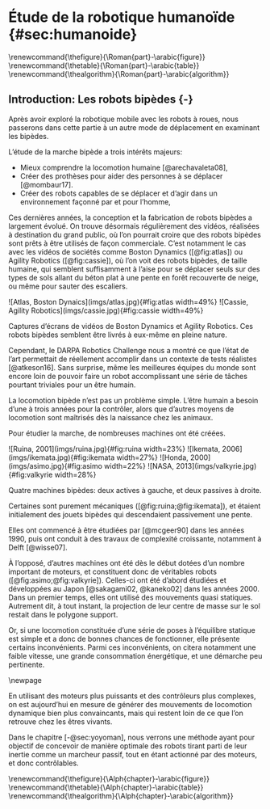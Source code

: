 # Étude de la robotique humanoïde {#sec:humanoide}

\renewcommand{\thefigure}{\Roman{part}-\arabic{figure}}
\renewcommand{\thetable}{\Roman{part}-\arabic{table}}
\renewcommand{\thealgorithm}{\Roman{part}-\arabic{algorithm}}

## Introduction: Les robots bipèdes {-}


Après avoir exploré la robotique mobile avec les robots à roues, nous passerons dans cette partie à un autre mode de
déplacement en examinant les bipèdes.

L’étude de la marche bipède a trois intérêts majeurs:

- Mieux comprendre la locomotion humaine [@arechavaleta08],
- Créer des prothèses pour aider des personnes à se déplacer [@mombaur17].
- Créer des robots capables de se déplacer et d’agir dans un environnement façonné par et pour l’homme,

Ces dernières années, la conception et la fabrication de robots bipèdes a largement évolué. On trouve désormais
régulièrement des vidéos, réalisées à destination du grand public, où l’on pourrait croire que des robots bipèdes sont
prêts à être utilisés de façon commerciale. C’est notamment le cas avec les vidéos de sociétés comme Boston Dynamics
([@fig:atlas]) ou Agility Robotics ([@fig:cassie]), où l’on voit des robots bipèdes, de taille humaine, qui semblent
suffisamment à l’aise pour se déplacer seuls sur des types de sols allant du béton plat à une pente en forêt recouverte
de neige, ou même pour sauter des escaliers.

<div id="fig:videos">
![Atlas, Boston Dynaics](imgs/atlas.jpg){#fig:atlas width=49%}
![Cassie, Agility Robotics](imgs/cassie.jpg){#fig:cassie width=49%}

Captures d’écrans de vidéos de Boston Dynamics et Agility Robotics.
Ces robots bipèdes semblent être livrés à eux-même en pleine nature.
</div>

Cependant, le DARPA Robotics Challenge nous a montré ce que l’état de l’art permettait de réellement accomplir dans un
contexte de tests réalistes [@atkeson16]. Sans surprise, même les meilleures équipes du monde sont encore loin de
pouvoir faire un robot accomplissant une série de tâches pourtant triviales pour un être humain.

La locomotion bipède n’est pas un problème simple. L’être humain a besoin d’une à trois années pour la contrôler, alors
que d’autres moyens de locomotion sont maîtrisés dès la naissance chez les animaux.

Pour étudier la marche, de nombreuses machines ont été créées.

<!--TODO spécifier la hauteur des images-->
<div id="fig:actifpassif">
![Ruina, 2001](imgs/ruina.jpg){#fig:ruina width=23%}
![Ikemata, 2006](imgs/ikemata.jpg){#fig:ikemata width=27%}
![Honda, 2000](imgs/asimo.jpg){#fig:asimo width=22%}
![NASA, 2013](imgs/valkyrie.jpg){#fig:valkyrie width=28%}

Quatre machines bipèdes: deux actives à gauche, et deux passives à droite.
</div>

Certaines sont purement mécaniques ([@fig:ruina;@fig:ikemata]), et étaient initialement des jouets bipèdes qui
descendaient passivement une pente.
<!--Pour décrire leur fonctionnement, on utilise une analogie avec une roue de vélo qui n’aurait pas de pneu.-->
Elles ont commencé à être étudiées par [@mcgeer90] dans les années 1990, puis ont conduit à des travaux de complexité
croissante, notamment à Delft [@wisse07].

À l’opposé, d’autres machines ont été dès le début dotées d’un nombre important de moteurs, et constituent donc de
véritables robots ([@fig:asimo;@fig:valkyrie]). Celles-ci ont été d’abord étudiées et développées au Japon
[@sakagami02, @kaneko02] dans les années 2000. Dans un premier temps, elles ont utilisé des mouvements quasi statiques.
Autrement dit, à tout instant, la projection de leur centre de masse sur le sol restait dans le polygone support.

Or, si une locomotion constituée d’une série de poses à l’équilibre statique est simple et a donc de bonnes chances de
fonctionner, elle présente certains inconvénients. Parmi ces inconvénients, on citera notamment une faible vitesse,
une grande consommation énergétique, et une démarche peu pertinente.

\newpage

En utilisant des moteurs plus puissants et des contrôleurs plus complexes, on est aujourd’hui en mesure de générer des
mouvements de locomotion dynamique bien plus convaincants, mais qui restent loin de ce que l’on retrouve chez les
êtres vivants.

Dans le chapitre [-@sec:yoyoman], nous verrons une méthode ayant pour objectif de concevoir de manière optimale des
robots tirant parti de leur inertie comme un marcheur passif, tout en étant actionné par des moteurs, et donc
contrôlables.

\renewcommand{\thefigure}{\Alph{chapter}-\arabic{figure}}
\renewcommand{\thetable}{\Alph{chapter}-\arabic{table}}
\renewcommand{\thealgorithm}{\Alph{chapter}-\arabic{algorithm}}
